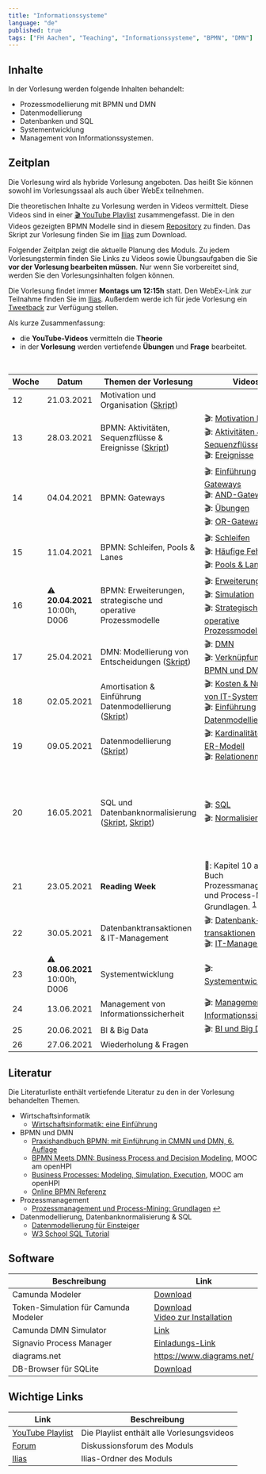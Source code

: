 ```yaml
---
title: "Informationssysteme"
language: "de"
published: true
tags: ["FH Aachen", "Teaching", "Informationssysteme", "BPMN", "DMN"]
---
```


## Inhalte

In der Vorlesung werden folgende Inhalten behandelt:

- Prozessmodellierung mit BPMN und DMN
- Datenmodellierung
- Datenbanken und SQL
- Systementwicklung
- Management von Informationssystemen.

## Zeitplan

Die Vorlesung
wird als hybride Vorlesung angeboten. Das heißt Sie können sowohl im
Vorlesungssaal als auch über WebEx teilnehmen.

Die theoretischen Inhalte zu Vorlesung werden in Videos vermittelt. Diese Videos sind
in einer [🎬 YouTube Playlist](https://youtube.com/playlist?list=PLl09U8aTDcv1eIkxyPKNAKKmqPJR3RC0o)
zusammengefasst. Die in den Videos gezeigten BPMN Modelle sind in diesem
[Repository](https://github.com/ceedee666/information_systems_lecture) zu finden.
Das Skript zur Vorlesung finden Sie im [Ilias](https://www.ili.fh-aachen.de/goto_elearning_crs_915751.html) zum Download.

Folgender Zeitplan zeigt die aktuelle Planung des Moduls. Zu jedem
Vorlesungstermin finden Sie Links zu Videos sowie
Übungsaufgaben die Sie **vor der Vorlesung bearbeiten müssen**. Nur wenn Sie
vorbereitet sind, werden Sie den Vorlesungsinhalten folgen können.

Die Vorlesung findet immer **Montags um 12:15h** statt. Den WebEx-Link zur
Teilnahme finden Sie im [Ilias](https://www.ili.fh-aachen.de/goto_elearning_crs_915751.html).
Außerdem werde ich für jede Vorlesung ein [Tweetback](https://tweedback.de)
zur Verfügung stellen.

Als kurze Zusammenfassung:

- die **YouTube-Videos** vermitteln die **Theorie**
- in der **Vorlesung** werden vertiefende **Übungen** und **Frage** bearbeitet.

<br/>

| Woche | Datum                                | Themen der Vorlesung                                                                                                                                                                               | Videos                                                                                                                                                                                                               | Aufgaben                                                                                                                                                                                                                                                                                                                                   |
| ----- | ------------------------------------ | -------------------------------------------------------------------------------------------------------------------------------------------------------------------------------------------------- | -------------------------------------------------------------------------------------------------------------------------------------------------------------------------------------------------------------------- | ------------------------------------------------------------------------------------------------------------------------------------------------------------------------------------------------------------------------------------------------------------------------------------------------------------------------------------------ |
| 12    | 21.03.2021                           | Motivation und Organisation ([Skript](https://www.ili.fh-aachen.de/goto_elearning_file_917671_download.html))                                                                                      |                                                                                                                                                                                                                      |                                                                                                                                                                                                                                                                                                                                            |
| 13    | 28.03.2021                           | BPMN: Aktivitäten, Sequenzflüsse & Ereignisse ([Skript](https://www.ili.fh-aachen.de/goto_elearning_file_917670_download.html))                                                                    | 🎬: [Motivation BPMN](https://youtu.be/UqvgfuY7DIQ) <br/> 🎬: [Aktivitäten & Sequenzflüsse](https://youtu.be/z4pWSXpN8Jo) <br/> 🎬: [Ereignisse](https://youtu.be/R--h8oq_rkw)                                       | 🛠: 2 und 3</br> ⁉️: [Quiz](https://quizizz.com/join?gc=36849813)                                                                                                                                                                                                                                                                           |
| 14    | 04.04.2021                           | BPMN: Gateways                                                                                                                                                                                     | 🎬: [Einführung Gateways](https://youtu.be/Ntb_IX7G97g) <br/> 🎬: [AND-Gateway](https://youtu.be/Ntb_IX7G97g) <br/> 🎬: [Übungen](https://youtu.be/fk_wNOJgHAY) <br/> 🎬: [OR-Gateway](https://youtu.be/gLGPpIxoi-o) | 🛠: 4 und 5.1<br/> ⁉️: [Quiz](https://quizizz.com/join?gc=66741589)                                                                                                                                                                                                                                                                         |
| 15    | 11.04.2021                           | BPMN: Schleifen, Pools & Lanes                                                                                                                                                                     | 🎬: [Schleifen](https://youtu.be/ndgl-0da4NQ) <br/> 🎬: [Häufige Fehler](https://youtu.be/1fCD8Qrs_RU) <br/> 🎬: [Pools & Lanes](https://youtu.be/zxHxFI4oSuA)                                                       | 🛠: 6, 7, 8 und 9 <br/> ⁉️: [Quiz](https://quizizz.com/join?gc=15099221)                                                                                                                                                                                                                                                                    |
| 16    | ⚠️ **20.04.2021** <br/> 10:00h, D006 | BPMN: Erweiterungen, strategische und operative Prozessmodelle                                                                                                                                     | 🎬: [Erweiterungen](https://youtu.be/spIondtFGFg) <br/> 🎬: [Simulation](https://youtu.be/t4jyoX6F74w) <br/> 🎬: [Strategische & operative Prozessmodelle](https://youtu.be/fKfe6COV8NE)                             | 🛠: 10, 11, 12 und 13<br/> ⁉️: [Quiz](https://quizizz.com/join?gc=22337653)                                                                                                                                                                                                                                                                 |
| 17    | 25.04.2021                           | DMN: Modellierung von Entscheidungen ([Skript](https://www.ili.fh-aachen.de/goto_elearning_file_917668_download.html))                                                                             | 🎬: [DMN](https://youtu.be/FRACeoooLYE) <br/> 🎬: [Verknüpfung von BPMN und DMN](https://youtu.be/C2qJRej_-xs)                                                                                                       | 🛠️: 1 und 2 vom Übungsblatt zu DMN <br/>⁉️: [Quiz](https://quizizz.com/join?gc=07049226)                                                                                                                                                                                                                                                   |
| 18    | 02.05.2021                           | Amortisation & Einführung Datenmodellierung ([Skript](https://www.ili.fh-aachen.de/goto_elearning_file_917672_download.html))                                                                      | 🎬: [Kosten & Nutzen von IT-Systemen](https://youtu.be/IseJ_oZjm4c) <br/> 🎬: [Einführung Datenmodellierung](https://youtu.be/CttvBQ1YUUs)                                                                           | 🛠️: Übung Amortisationsrechnung <br/> 🛠️: Übung 5.1                                                                                                                                                                                                                                                                                        |
| 19    | 09.05.2021                           | Datenmodellierung ([Skript](https://www.ili.fh-aachen.de/goto_elearning_file_945776_download.html))                                                                                                | 🎬: [Kardinalitäten im ER-Modell](https://youtu.be/uRVjchdu5j0) <br/> 🎬: [Relationenmodell](https://youtu.be/QdKSxMeqleM)                                                                                           | 🛠️: Übungen 7, 8, 9 und 10 <br/> ⁉️: [Quiz](https://quizizz.com/join?gc=64945834)                                                                                                                                                                                                                                                          |
| 20    | 16.05.2021                           | SQL und Datenbanknormalisierung ([Skript](https://www.ili.fh-aachen.de/goto_elearning_file_945777_download.html), [Skript](https://www.ili.fh-aachen.de/goto_elearning_file_945778_download.html)) | 🎬: [SQL](https://youtu.be/yU1Ek8SKiOQ) <br/> 🎬: [Normalisierung](https://youtu.be/mIhtreUTFEE)                                                                                                                     | 🛠️ Übungen 1 - 8 <br/> 🗄️: [Books-DB](informationssysteme/books.db) <br/> 🛠️: Übung 11 <br/> 🗄️: [Books-DB zu Üb. 2](informationssysteme/books_01.db) <br/> 🗄️: [Books-DB zu Üb. 3](informationssysteme/books_02.db) <br/> 🗄️: [Books-DB zu Üb. 4](informationssysteme/books_03.db) <br/> ⁉️: [Quiz](https://quizizz.com/join?gc=37559002) |
| 21    | 23.05.2021                           | **Reading Week**                                                                                                                                                                                   | 📕: Kapitel 10 aus dem Buch Prozessmanagement und Process-Mining: Grundlagen. <sup id="a1">[1](#f1)</sup>                                                                                                            | 🛠️: Fragen aus diesem [Dokument](https://www.ili.fh-aachen.de/goto_elearning_file_762756_download.html)<br/> 🎬: [Process Mining mit Celonis](https://www.youtube.com/watch?v=wyIWqrQWyb4)                                                                                                                                                 |
| 22    | 30.05.2021                           | Datenbanktransaktionen & IT-Management                                                                                                                                                             | 🎬: [Datenbank-transaktionen](https://youtu.be/fZWE7l6IVl8)</br> 🎬: [IT-Management](https://youtu.be/fZWE7l6IVl8)                                                                                                   |                                                                                                                                                                                                                                                                                                                                            |
| 23    | ⚠️ **08.06.2021** <br/> 10:00h, D006 | Systementwicklung                                                                                                                                                                                  | 🎬: [Systementwicklung](https://youtu.be/BW18gOr6-2A)                                                                                                                                                                | ⁉️: [Quiz](https://quizizz.com/join?gc=47397370)                                                                                                                                                                                                                                                                                           |
| 24    | 13.06.2021                           | Management von Informationssicherheit                                                                                                                                                              | 🎬: [Management von Informationssicherheit](https://youtu.be/R5LviBQkkj0)                                                                                                                                            |                                                                                                                                                                                                                                                                                                                                            |
| 25    | 20.06.2021                           | BI & Big Data                                                                                                                                                                                      | 🎬: [BI und Big Data](https://youtu.be/ctVQDuC1Uc8)                                                                                                                                                                  |                                                                                                                                                                                                                                                                                                                                            |
| 26    | 27.06.2021                           | Wiederholung & Fragen                                                                                                                                                                              |                                                                                                                                                                                                                      |                                                                                                                                                                                                                                                                                                                                            |

## Literatur

Die Literaturliste enthält vertiefende Literatur zu den in der Vorlesung behandelten Themen.

- Wirtschaftsinformatik
  - [Wirtschaftsinformatik: eine Einführung](https://www.pearson-studium.de/drm/reader/nu/code/lyxoqpaf3tbjefoc6rf36pwabg08godw)
- BPMN und DMN
  - [Praxishandbuch BPMN: mit Einführung in CMMN und DMN, 6. Auflage](https://www.hanser-kundencenter.de/fachbuch/artikel/9783446461123)
  - [BPMN Meets DMN: Business Process and Decision Modeling](https://open.hpi.de/courses/bpm2016/), MOOC am openHPI
  - [Business Processes: Modeling, Simulation, Execution](https://open.hpi.de/courses/bpm2019), MOOC am openHPI
  - [Online BPMN Referenz](https://camunda.com/bpmn/reference/)
- Prozessmanagement
  - [<b id="f1"></b> Prozessmanagement und Process-Mining: Grundlagen](https://www.degruyter.com/isbn/9783110500165) [↩](#a1)
- Datenmodellierung, Datenbanknormalisierung & SQL
  - [Datenmodellierung für Einsteiger](https://www.springer.com/de/book/9783658190699)
  - [W3 School SQL Tutorial](https://www.w3schools.com/sql/)

## Software

| Beschreibung                         | Link                                                                                                                                |
| ------------------------------------ | ----------------------------------------------------------------------------------------------------------------------------------- |
| Camunda Modeler                      | [Download](https://camunda.com/download/modeler/)                                                                                   |
| Token-Simulation für Camunda Modeler | [Download](https://github.com/bpmn-io/bpmn-js-token-simulation-plugin) <br/> [Video zur Installation](https://youtu.be/DVn-MwvQWNs) |
| Camunda DMN Simulator                | [Link](https://consulting.camunda.com/dmn-simulator)                                                                                |
| Signavio Process Manager             | [Einladungs-Link](https://academic.signavio.com/p/register?link=23abdf2da412488b8a2b0a048827a472)                                   |
| diagrams.net                         | https://www.diagrams.net/                                                                                                           |
| DB-Browser für SQLite                | [Download](https://sqlitebrowser.org/)                                                                                              |

## Wichtige Links

| Link                                                                 | Beschreibung                               |
| -------------------------------------------------------------------- | ------------------------------------------ |
| [YouTube Playlist](https://drumm.sh/yt/is)                           | Die Playlist enthält alle Vorlesungsvideos |
| [Forum](https://forum.drumm.sh)                                      | Diskussionsforum des Moduls                |
| [Ilias](https://www.ili.fh-aachen.de/goto_elearning_crs_915751.html) | Ilias-Ordner des Moduls                    |

